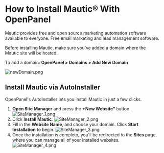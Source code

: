 # How to Install Mautic® With OpenPanel

Mautic provides free and open source marketing automation software available to everyone. Free email marketing and lead management software.

Before installing Mautic, make sure you've added a domain where the Mautic site will be hosted.

To add a domain:
**OpenPanel > Domains > Add New Domain**

![newDomain.png](/img/panel/v2/wpgDomain.png)

## Install Mautic via AutoInstaller

OpenPanel's AutoInstaller lets you install Mautic in just a few clicks.

1. **Open Site Manager** and press the **+New Website"** button.
   ![SiteManager_1.png](/img/panel/v2/wpgSitemanager1.png)
2. Click **Install Mautic**.
   ![SiteManager_2.png](https://i.postimg.cc/z5FwjHGw/2025-08-15-18-01.png)
3. Fill in the **Website Name**, and choose your domain.
   Click **Start Installation** to begin.
   ![SiteManager_3.png](https://i.postimg.cc/MqZ7rZnC/2025-08-15-18-01-1.png)
5. Once the installation is complete, you'll be redirected to the **Sites** page, where you can manage all of your installed websites.
   ![SiteManager_4.png](https://i.postimg.cc/2mDFh7r8/2025-08-15-18-02.png)
